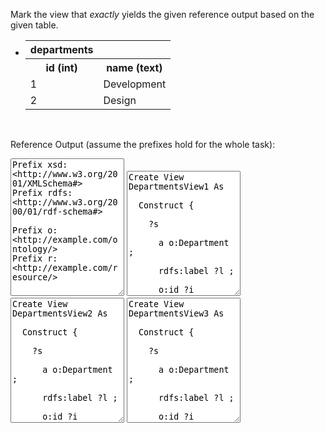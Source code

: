 Mark the view that <i>exactly</i> yields the given reference output based on the given table.

<div class="navcontainer">
<ul class="navlist">
<li>

<table class="dbtable">
  <tr><th>departments</th></tr>
  <tr><th>id (int)</th><th>name (text)</th></tr>
  <tr><td>1</td><td>Development</td></tr>
  <tr><td>2</td><td>Design</td></tr>
</table>

</li>
</ul>
</div>

<br style="clear: both;" />

Reference Output (assume the prefixes hold for the whole task):
<textarea style="height: 220px" ui-codemirror="editorOptions.ttl" readonly>
Prefix xsd: &lt;http://www.w3.org/2001/XMLSchema#&gt;
Prefix rdfs: &lt;http://www.w3.org/2000/01/rdf-schema#&gt;

Prefix o: &lt;http://example.com/ontology/&gt;
Prefix r: &lt;http://example.com/resource/&gt;


r:Development
  a o:Department ;
  o:id "1"^^xsd:integer ;
  rdfs:label "Development" .

r:Design
  a o:Department ;
  o:id "2"^^xsd:integer ;
  rdfs:label "Design" .
</textarea>




<textarea style="height: 200px" ui-codemirror="editorOptions.sml" readonly>
Create View DepartmentsView1 As&#13;&#10;
  Construct {&#13;&#10;
    ?s&#13;&#10;
      a o:Department ;&#13;&#10;
      rdfs:label ?l ;&#13;&#10;
      o:id ?i&#13;&#10;
  }&#13;&#10;
  With&#13;&#10;
    ?s = uri(r:, ?name)&#13;&#10;
    ?l = plainLiteral(?name)&#13;&#10;
    ?i = typedLiteral(?id, xsd:integer)&#13;&#10;
  From&#13;&#10;
    departments&#13;&#10;
</textarea>

<textarea style="height: 200px" ui-codemirror="editorOptions.sml" readonly>
Create View DepartmentsView2 As&#13;&#10;
  Construct {&#13;&#10;
    ?s&#13;&#10;
      a o:Department ;&#13;&#10;
      rdfs:label ?l ;&#13;&#10;
      o:id ?i&#13;&#10;
  }&#13;&#10;
  With&#13;&#10;
    ?s = uri(r:, ?name)&#13;&#10;
    ?l = plainLiteral(?name, 'en')&#13;&#10;
    ?i = typedLiteral(?id, xsd:integer)&#13;&#10;
  From&#13;&#10;
    departments&#13;&#10;
</textarea>

<textarea style="height: 200px" ui-codemirror="editorOptions.sml" readonly>
Create View DepartmentsView3 As&#13;&#10;
  Construct {&#13;&#10;
    ?s&#13;&#10;
      a o:Department ;&#13;&#10;
      rdfs:label ?l ;&#13;&#10;
      o:id ?i&#13;&#10;
  }&#13;&#10;
  With&#13;&#10;
    ?s = uri(r:, ?name)&#13;&#10;
    ?l = plainLiteral(?name)&#13;&#10;
    ?i = uri(?id)&#13;&#10;
  From&#13;&#10;
    departments&#13;&#10;
</textarea>


